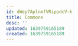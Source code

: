 ```yaml
---
id: dWep7AplnmfVRippdcV-k
title: Commons
desc: ''
updated: 1639759165189
created: 1639759165189
---
```


